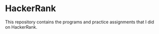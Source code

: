 # HackerRank
 This repository contains the programs and practice assignments that I did on HackerRank.
